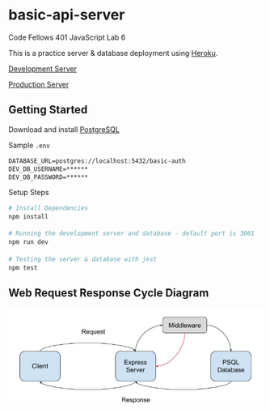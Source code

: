 # basic-api-server
Code Fellows 401 JavaScript Lab 6

This is a practice server & database deployment using [Heroku](https://www.heroku.com/).

[Development Server](https://muckt-basic-auth-dev.herokuapp.com/)

[Production Server](https://muckt-basic-auth-prod.herokuapp.com/)

## Getting Started

Download and install [PostgreSQL](https://www.postgresql.org/download/)

Sample `.env`

```.env
DATABASE_URL=postgres://localhost:5432/basic-auth
DEV_DB_USERNAME=******
DEV_DB_PASSWORD=******
```

Setup Steps

```Bash
# Install Dependencies
npm install

# Running the development server and database - default port is 3001
npm run dev

# Testing the server & database with jest
npm test
```

## Web Request Response Cycle Diagram

![Web Request Response Cycle Diagram](./Web_Request_Response_Cycle_Diagram.jpg)